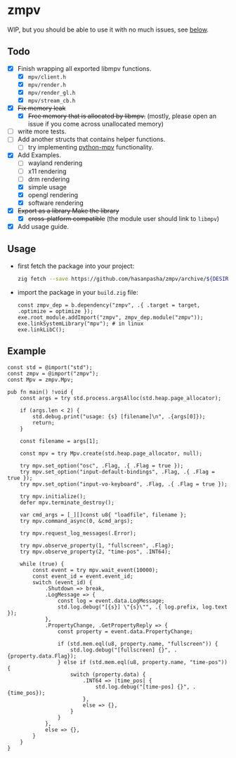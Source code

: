 # zmpv

WIP, but you should be able to use it with no much issues, see [below](#todo).

## Todo

- [X] Finish wrapping all exported libmpv functions.
  - [X] `mpv/client.h`
  - [X] `mpv/render.h`
  - [X] `mpv/render_gl.h`
  - [X] `mpv/stream_cb.h`
- [X] ~~Fix memory leak~~
  - [X] ~~Free memory that is allocated by libmpv.~~ (mostly, please open an issue if you come across unallocated memory)
- [ ] write more tests.
- [ ] Add another structs that contains helper functions.
  - [ ] try implementing [python-mpv](https://github.com/jaseg/python-mpv) functionality.
- [X] Add Examples.
  - [ ] wayland rendering
  - [ ] x11 rendering
  - [ ] drm rendering
  - [X] simple usage
  - [X] opengl rendering
  - [X] software rendering
- [X] ~~Export as a library Make the library~~
  - [X] ~~cross-platform compatible~~ (the module user should link to `libmpv`)
- [X] Add usage guide.

## Usage

- first fetch the package into your project:

  ```bash
  zig fetch --save https://github.com/hasanpasha/zmpv/archive/${DESIRED_COMMOT_HASH}.tar.gz 
  ```
- import the package in your `build.zig` file:

  ```zig
  const zmpv_dep = b.dependency("zmpv", .{ .target = target, .optimize = optimize });
  exe.root_module.addImport("zmpv", zmpv_dep.module("zmpv"));
  exe.linkSystemLibrary("mpv"); # in linux
  exe.linkLibC();
  ```

## Example

```zig
const std = @import("std");
const zmpv = @import("zmpv");
const Mpv = zmpv.Mpv;

pub fn main() !void {
    const args = try std.process.argsAlloc(std.heap.page_allocator);

    if (args.len < 2) {
        std.debug.print("usage: {s} [filename]\n", .{args[0]});
        return;
    }

    const filename = args[1];

    const mpv = try Mpv.create(std.heap.page_allocator, null);

    try mpv.set_option("osc", .Flag, .{ .Flag = true });
    try mpv.set_option("input-default-bindings", .Flag, .{ .Flag = true });
    try mpv.set_option("input-vo-keyboard", .Flag, .{ .Flag = true });

    try mpv.initialize();
    defer mpv.terminate_destroy();

    var cmd_args = [_][]const u8{ "loadfile", filename };
    try mpv.command_async(0, &cmd_args);

    try mpv.request_log_messages(.Error);

    try mpv.observe_property(1, "fullscreen", .Flag);
    try mpv.observe_property(2, "time-pos", .INT64);

    while (true) {
        const event = try mpv.wait_event(10000);
        const event_id = event.event_id;
        switch (event_id) {
            .Shutdown => break,
            .LogMessage => {
                const log = event.data.LogMessage;
                std.log.debug("[{s}] \"{s}\"", .{ log.prefix, log.text });
            },
            .PropertyChange, .GetPropertyReply => {
                const property = event.data.PropertyChange;

                if (std.mem.eql(u8, property.name, "fullscreen")) {
                    std.log.debug("[fullscreen] {}", .{property.data.Flag});
                } else if (std.mem.eql(u8, property.name, "time-pos")) {
                    switch (property.data) {
                        .INT64 => |time_pos| {
                            std.log.debug("[time-pos] {}", .{time_pos});
                        },
                        else => {},
                    }
                }
            },
            else => {},
        }
    }
}
```

